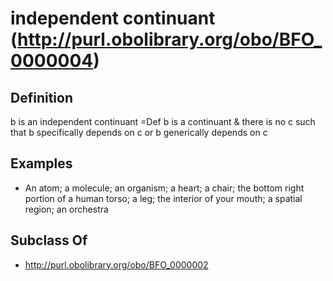 # independent continuant (http://purl.obolibrary.org/obo/BFO_0000004)

## Definition
b is an independent continuant =Def b is a continuant & there is no c such that b specifically depends on c or b generically depends on c

## Examples
- An atom; a molecule; an organism; a heart; a chair; the bottom right portion of a human torso; a leg; the interior of your mouth; a spatial region; an orchestra

## Subclass Of
- http://purl.obolibrary.org/obo/BFO_0000002

